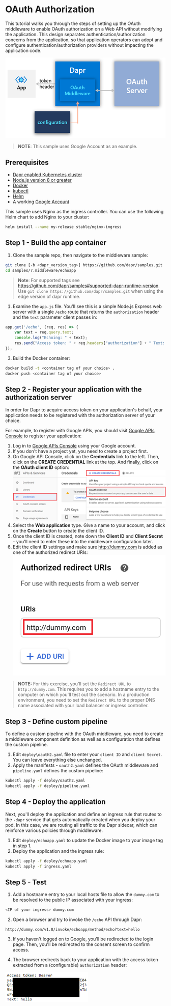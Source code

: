 # OAuth Authorization

This tutorial walks you through the steps of setting up the OAuth middleware to enable OAuth authorization on a Web API without modifying the application. This design separates authentication/authorization concerns from the application, so that application operators can adopt and configure authentication/authorization providers without impacting the application code.

![Architecture Diagram](./img/Architecture_Diagram.png)

> **NOTE**: This sample uses Google Account as an example. 

## Prerequisites

- [Dapr enabled Kubernetes cluster](https://github.com/dapr/docs/blob/master/getting-started/environment-setup.md#installing-dapr-on-a-kubernetes-cluster)
- [Node.js version 8 or greater](https://nodejs.org/en/)
- [Docker](https://docs.docker.com/)
- [kubectl](https://kubernetes.io/docs/tasks/tools/install-kubectl/)
- [Helm](https://github.com/helm/helm)
- A working [Google Account](https://accounts.google.com)

This sample uses Nginx as the ingress controller. You can use the following Helm chart to add Nginx to your cluster:

```bash
helm install --name my-release stable/nginx-ingress
```

## Step 1 - Build the app container

1. Clone the sample repo, then navigate to the middleware sample:
```bash
git clone [-b <dapr_version_tag>] https://github.com/dapr/samples.git
cd samples/7.middleware/echoapp
```
> **Note**: For supported tags see https://github.com/dapr/samples#supported-dapr-runtime-version. Use `git clone https://github.com/dapr/samples.git` when using the edge version of dapr runtime.
1. Examine the ```app.js``` file. You'll see this is a simple Node.js Express web server with a single ```/echo``` route that returns the ```authorization``` header and the ```text``` parameter client passes in:

```javascript
app.get('/echo', (req, res) => {
    var text = req.query.text;
    console.log("Echoing: " + text);
    res.send("Access token: " + req.headers["authorization"] + " Text: " + text)
});
```
3. Build the Docker container:

```bash
docker build -t <container tag of your choice> .
docker push <container tag of your choice>
```

## Step 2 - Register your application with the authorization server

In order for Dapr to acquire access token on your application's behalf, your application needs to be registered with the authorization server of your choice. 

For example, to register with Google APIs, you should visit [Google APIs Console](https://console.developers.google.com) to register your application:

1. Log in to [Google APIs Console](https://console.developers.google.com) using your Google account.
2. If you don't have a project yet, you need to create a project first.
3. On Google API Console, click on the **Credentials** link to the left. Then, click on the **CREATE CREDENTIAL** link at the top. And finally, click on the **OAuth client ID** option:
   ![API console](img/google-console.png)
4. Select the **Web application** type. Give a name to your account, and click on the **Create** button to create the client ID.
5. Once the client ID is created, note down the **Client ID** and **Client Secret** - you'll need to enter these into the middleware configuration later.
6. Edit the client ID settings and make sure http://dummy.com is added as one of the authorized redirect URIs:
  ![Dummy.com](img/google-dummy.png)
  
> **NOTE:** For this exercise, you'll set the ```Redirect URL``` to ```http://dummy.com```. This requires you to add a hostname entry to the computer on which you'll test out the scenario. In a production environment, you need to set the ```Redirect URL``` to the proper DNS name associated with your load balancer or ingress controller.


## Step 3 - Define custom pipeline

To define a custom pipeline with the OAuth middleware, you need to create a middleware component definition as well as a configuration that defines the custom pipeline.

1. Edit ```deploy\oauth2.yaml``` file to enter your ```client ID``` and ```client Secret```. You can leave everything else unchanged.
2. Apply the manifests - ```oauth2.yaml``` defines the OAuth middleware and ```pipeline.yaml``` defines the custom pipeline:
```bash
kubectl apply -f deploy/oauth2.yaml
kubectl apply -f deploy/pipeline.yaml
```

## Step 4 - Deploy the application
Next, you'll deploy the application and define an ingress rule that routes to the ```-dapr``` service that gets automatically created when you deploy your pod. In this case, we are routing all traffic to the Dapr sidecar, which can reinforce various policies through middleware.

1. Edit ```deploy/echoapp.yaml``` to update the Docker image to your image tag in step 1.
2. Deploy the application and the ingress rule:
```bash
kubectl apply -f deploy/echoapp.yaml
kubectl apply -f ingress.yaml
```
## Step 5 - Test

1. Add a hostname entry to your local hosts file to allow the ```dummy.com``` to be resolved to the public IP associated with your ingress:

```bash
<IP of your ingress> dummy.com
```

2. Open a browser and try to invoke the ```/echo``` API through Dapr:

```
http://dummy.com/v1.0/invoke/echoapp/method/echo?text=hello
```
3. If you haven't logged on to Google, you'll be redirected to the login page. Then, you'll be redirected to the consent screen to confirm access.

4. The browser redirects back to your application with the access token extracted from a (configurable) ```authorization``` header:

![Web Page](./img/webpage.png)
